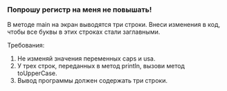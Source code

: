
### Попрошу регистр на меня не повышать!

В методе main на экран выводятся три строки.
Внеси изменения в код, чтобы все буквы в этих строках стали заглавными.


Требования:
1.	Не изменяй значения переменных caps и usa.
2.	У трех строк, переданных в метод println, вызови метод toUpperCase.
3.	Вывод программы должен содержать три строки.


